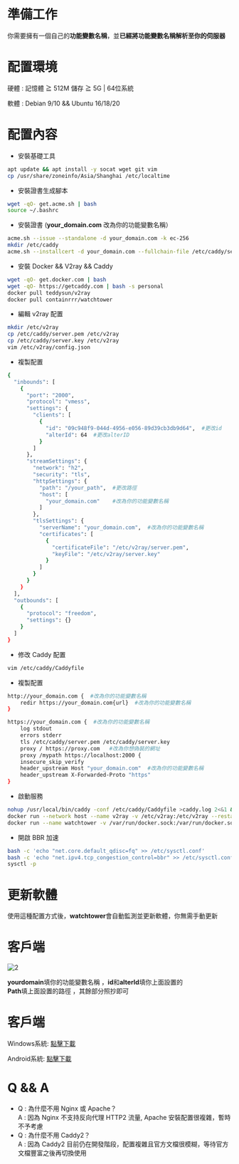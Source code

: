 # 準備工作
你需要擁有一個自己的**功能變數名稱**，並**已經將功能變數名稱解析至你的伺服器**   
# 配置環境
硬體 : 記憶體 ≧ 512M 儲存 ≧ 5G | 64位系統      

軟體 : Debian 9/10 && Ubuntu 16/18/20
# 配置內容
- 安裝基礎工具  
```bash
apt update && apt install -y socat wget git vim
cp /usr/share/zoneinfo/Asia/Shanghai /etc/localtime
```
- 安裝證書生成腳本  
```bash
wget -qO- get.acme.sh | bash 
source ~/.bashrc
```
- 安裝證書  (**your_domain.com** 改為你的功能變數名稱）
```bash
acme.sh --issue --standalone -d your_domain.com -k ec-256
mkdir /etc/caddy
acme.sh --installcert -d your_domain.com --fullchain-file /etc/caddy/server.pem --key-file /etc/caddy/server.key --ecc
```
- 安裝 Docker && V2ray && Caddy
```bash
wget -qO- get.docker.com | bash
wget -qO- https://getcaddy.com | bash -s personal
docker pull teddysun/v2ray
docker pull containrrr/watchtower
```
- 編輯 v2ray 配置 
```bash
mkdir /etc/v2ray
cp /etc/caddy/server.pem /etc/v2ray
cp /etc/caddy/server.key /etc/v2ray
vim /etc/v2ray/config.json
```
- 複製配置  
```bash
{
  "inbounds": [
    {
      "port": "2000",
      "protocol": "vmess",
      "settings": {
        "clients": [
          {
            "id": "09c948f9-044d-4956-e056-89d39cb3db9d64",  #更改id
            "alterId": 64  #更改alterID
          }
        ]
      },
      "streamSettings": {
        "network": "h2",
        "security": "tls",
        "httpSettings": {
          "path": "/your_path",  #更改路徑
          "host": [
            "your_domain.com"    #改為你的功能變數名稱
          ]
        },
        "tlsSettings": {
          "serverName": "your_domain.com",  #改為你的功能變數名稱
          "certificates": [
            {
              "certificateFile": "/etc/v2ray/server.pem",
              "keyFile": "/etc/v2ray/server.key"
            }
          ]
        }
      }
    }
  ],
  "outbounds": [
    {
      "protocol": "freedom",
      "settings": {}
    }
  ]
}
```
- 修改 Caddy 配置 
```bash
vim /etc/caddy/Caddyfile
```
- 複製配置  
```bash
http://your_domain.com {  #改為你的功能變數名稱
    redir https://your_domain.com{url}  #改為你的功能變數名稱
}

https://your_domain.com {  #改為你的功能變數名稱
    log stdout
    errors stderr
    tls /etc/caddy/server.pem /etc/caddy/server.key
    proxy / https://proxy.com   #改為你想偽裝的網址
    proxy /mypath https://localhost:2000 {
    insecure_skip_verify
    header_upstream Host "your_domain.com"  #改為你的功能變數名稱
    header_upstream X-Forwarded-Proto "https"
}
```
- 啟動服務  
```bash 
nohup /usr/local/bin/caddy -conf /etc/caddy/Caddyfile >caddy.log 2<&1 &
docker run --network host --name v2ray -v /etc/v2ray:/etc/v2ray --restart=always -d teddysun/v2ray
docker run --name watchtower -v /var/run/docker.sock:/var/run/docker.sock --restart unless-stopped -d containrrr/watchtower --cleanup
```
- 開啟 BBR 加速 
```bash
bash -c 'echo "net.core.default_qdisc=fq" >> /etc/sysctl.conf'
bash -c 'echo "net.ipv4.tcp_congestion_control=bbr" >> /etc/sysctl.conf'
sysctl -p
```
# 更新軟體
使用這種配置方式後，**watchtower**會自動監測並更新軟體，你無需手動更新

# 客戶端

![2](https://github.com/charlieethan/firewall-proxy/blob/master/photos/2.jpg)

**yourdomain**填你的功能變數名稱 ，**id**和**alterId**填你上面設置的  
**Path**填上面設置的路徑 ，其餘部分照抄即可
# 客戶端
Windows系統: [點擊下載](https://github.com/2dust/v2rayN/releases)

Android系統: [點擊下載](https://github.com/2dust/v2rayNG/releases) 
# Q && A
- Q : 為什麼不用 Nginx 或 Apache？     
A : 因為 Nginx 不支持反向代理 HTTP2 流量, Apache 安裝配置很複雜，暫時不予考慮      
- Q : 為什麼不用 Caddy2？     
A : 因為 Caddy2 目前仍在開發階段，配置複雜且官方文檔很模糊，等待官方文檔豐富之後再切換使用
